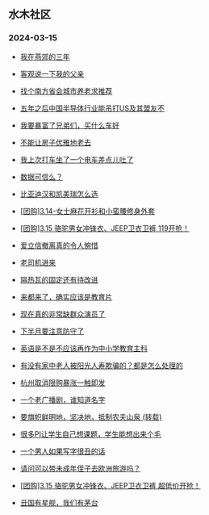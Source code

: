 ## 水木社区 
### 2024-03-15

+ [我在燕郊的三年](https://www.mysmth.net/nForum/article/OurEstate/2921626)

+ [客观说一下我的父亲](https://www.mysmth.net/nForum/article/FamilyLife/1766622044)

+ [找个南方省会城市养老求推荐](https://www.mysmth.net/nForum/article/Geography/577361)

+ [五年之后中国半导体行业能吊打US及其盟友不](https://www.mysmth.net/nForum/article/METech/474989)

+ [我要暴富了兄弟们，买什么车好](https://www.mysmth.net/nForum/article/Stock/10814222)

+ [不能让房子优雅地老去](https://www.mysmth.net/nForum/article/MyFamily/250488)

+ [我上次打车坐了一个电车差点儿吐了](https://www.mysmth.net/nForum/article/GreenAuto/1502428)

+ [数据可信么？](https://www.mysmth.net/nForum/article/WorkingLife/7210)

+ [比亚迪汉和凯美瑞怎么选](https://www.mysmth.net/nForum/article/AutoWorld/1944788843)

+ [[团购]3.14-女士麻花开衫和小蛮腰修身外套](https://www.mysmth.net/nForum/article/ADAgent_TG/1318726)

+ [[团购]3.15 骆驼男女冲锋衣、JEEP卫衣卫裤 119开抢！](https://www.mysmth.net/nForum/article/ADAgent_TG/1318808)

+ [爱立信撤离真的令人惋惜](https://www.mysmth.net/nForum/article/WorkingLife/7100)

+ [老司机进来](https://www.mysmth.net/nForum/article/GreenAuto/1503808)

+ [隔热瓦的固定还有待改进](https://www.mysmth.net/nForum/article/Aero/430117)

+ [来都来了，确实应该是教育片](https://www.mysmth.net/nForum/article/FamilyLife/1766622830)

+ [现在真的非常缺群众演员了](https://www.mysmth.net/nForum/article/TV/1677704)

+ [下半月要注意防守了](https://www.mysmth.net/nForum/article/Stock/10814794)

+ [英语是不是不应该再作为中小学教育主科](https://www.mysmth.net/nForum/article/Reader/740326)

+ [有没有家中老人被阳光人寿欺骗的？都是怎么处理的](https://www.mysmth.net/nForum/article/FamilyLife/1766620039)

+ [杭州取消限购暴涨一触即发](https://www.mysmth.net/nForum/article/OurEstate/2922302)

+ [一个老广播剧，谁知道名字](https://www.mysmth.net/nForum/article/Nostalgia/32917)

+ [要旗帜鲜明地，坚决地，抵制农夫山泉 (转载)](https://www.mysmth.net/nForum/article/WorkingLife/7724)

+ [很多PI让学生自己想课题，学生能想出来个毛](https://www.mysmth.net/nForum/article/QingJiao/852361)

+ [一个男人如果写字很丑的话](https://www.mysmth.net/nForum/article/Age/20349322)

+ [请问可以带未成年侄子去欧洲旅游吗？](https://www.mysmth.net/nForum/article/Travel/985216)

+ [[团购]3.15 骆驼男女冲锋衣、JEEP卫衣卫裤 超低价开抢！](https://www.mysmth.net/nForum/article/ADAgent_TG/1318808)

+ [丑国有星舰，我们有茅台](https://www.mysmth.net/nForum/article/Stock/10814799)

